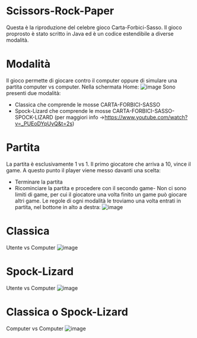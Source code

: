 # Scissors-Rock-Paper
Questa è la riproduzione del celebre gioco Carta-Forbici-Sasso.
Il gioco proprosto è stato scritto in Java ed è un codice estendibile a diverse modalità.

# Modalità
Il gioco permette di giocare contro il computer oppure di simulare una partita computer vs computer.
Nella schermata Home: 
![image](https://user-images.githubusercontent.com/49978893/181256302-859a0129-f085-43df-9fcd-e7800b956cb6.png)
Sono presenti due modalità:
- Classica che comprende le mosse CARTA-FORBICI-SASSO
- Spock-Lizard che comprende le mosse CARTA-FORBICI-SASSO-SPOCK-LIZARD
(per maggiori info ->https://www.youtube.com/watch?v=_PUEoDYpUyQ&t=2s)

# Partita
La partita è esclusivamente 1 vs 1.
Il primo giocatore che arriva a 10, vince il game. A questo punto il player viene messo davanti una scelta:
- Terminare la partita
- Ricominciare la partita e procedere con il secondo game-
Non ci sono limiti di game, per cui il giocatore una volta finito un game può giocare altri game.
Le regole di ogni modalità le troviamo una volta entrati in partita, nel bottone in alto a destra: ![image](https://user-images.githubusercontent.com/49978893/181257211-f2b0174c-d1dd-4527-b72e-9b7535465d17.png)


# Classica
Utente vs Computer
![image](https://user-images.githubusercontent.com/49978893/181256547-6054e8b4-c5af-49b4-9742-90a4afcd0cbd.png)

# Spock-Lizard
Utente vs Computer
![image](https://user-images.githubusercontent.com/49978893/181257467-5308888d-f821-4b79-9d78-882599532fb4.png)

# Classica o Spock-Lizard
Computer vs Computer
![image](https://user-images.githubusercontent.com/49978893/181257572-5b20c623-4dea-43ea-841f-080035b841cf.png)





